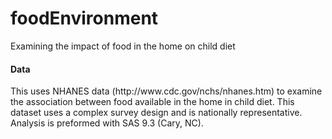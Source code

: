 foodEnvironment
===============

Examining the impact of food in the home on child diet

<H4>Data</H4>
This uses NHANES data (http://www.cdc.gov/nchs/nhanes.htm) to examine the association between food available in the home in child diet. This dataset uses a complex survey design and is nationally representative. Analysis is preformed with SAS 9.3 (Cary, NC).


